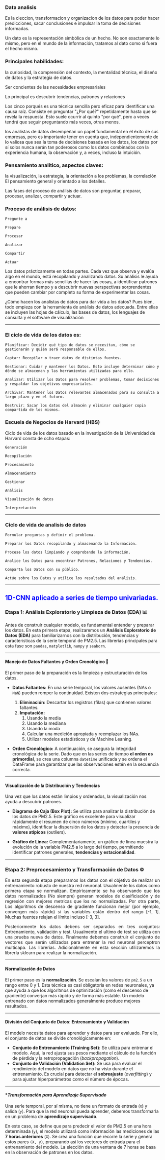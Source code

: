 ### Data analisis
Es la cleccion, transformacion y organizacion de los datos para poder hacer predicciones, sacar conclusiones e impulsar la toma de decisiones informadas.

Un dato es la representación simbólica de un hecho. No son exactamente lo mismo, pero en el mundo de la información, tratamos al dato como si fuera el hecho mismo.

### Principales habilidades: 
la curiosidad, la comprensión del contexto, la mentalidad técnica, el diseño de datos y la estrategia de datos.

Ser concientes de las necesidades empresariales

Lo principal es descubrir tendencias, patrones y relaciones

Los cinco porqués es una técnica sencilla pero eficaz para identificar una causa raíz. Consiste en preguntar "¿Por qué?" repetidamente hasta que se revela la respuesta. Esto suele ocurrir al quinto "por qué", pero a veces tendrá que seguir preguntando más veces, otras menos.

los analistas de datos desempeñan un papel fundamental en el éxito de sus empresas, pero es importante tener en cuenta que, independientemente de lo valiosa que sea la toma de decisiones basada en los datos, los datos por sí solos nunca serán tan poderosos como los datos combinados con la experiencia humana, la observación y, a veces, incluso la intuición.  

### Pensamiento analitico, aspectos claves:
la visualización, 
la estrategia, 
la orientación a los problemas, 
la correlación
El pensamiento general y orientado a los detalles.

Las fases del proceso de análisis de datos son preguntar, preparar, procesar, analizar, compartir y actuar.

### Proceso de análisis de datos:

    Pregunte a

    Prepare

    Procesar

    Analizar

    Compartir

    Actuar
    
Los datos prácticamente en todas partes. Cada vez que observa y evalúa algo en el mundo, está recopilando y analizando datos. Su análisis le ayuda a encontrar formas más sencillas de hacer las cosas, a identificar patrones que le ahorran tiempo y a descubrir nuevas perspectivas sorprendentes que pueden cambiar por completo su forma de experimentar las cosas.

¿Cómo hacen los analistas de datos para dar vida a los datos?
Pues bien, todo empieza con la herramienta de análisis de datos adecuada.
Entre ellas se incluyen las hojas de cálculo, las bases de datos, los lenguajes de consulta y el software de visualización

---

### El ciclo de vida de los datos es:

    Planificar: Decidir qué tipo de datos se necesitan, cómo se gestionarán y quién será responsable de ellos.

    Captar: Recopilar o traer datos de distintas fuentes.

    Gestionar: Cuidar y mantener los Datos. Esto incluye determinar cómo y dónde se almacenan y las herramientas utilizadas para ello.

    Analizar: Utilizar los Datos para resolver problemas, tomar decisiones y respaldar los objetivos empresariales.

    Archivar: Mantener los Datos relevantes almacenados para su consulta a largo plazo y en el futuro.

    Destruir: Sacar los datos del almacén y eliminar cualquier copia compartida de los mismos.


### Escuela de Negocios de Harvard (HBS)

Ciclo de vida de los datos basado en la investigación de la Universidad de Harvard consta de ocho etapas:

    Generación

    Recopilación

    Procesamiento

    Almacenamiento 

    Gestionar

    Análisis

    Visualización de datos

    Interpretación


---

### Ciclo de vida de analisis de datos


    Formular preguntas y definir el problema.

    Preparar los Datos recopilando y almacenando la Información.

    Procese los datos limpiando y comprobando la información.

    Analice los Datos para encontrar Patrones, Relaciones y Tendencias.

    Comparta los Datos con su público.

    Actúe sobre los Datos y utilice los resultados del análisis.

---

## <font color='blue'>**1D-CNN aplicado a series de tiempo univariadas.**</font>
<p style='text-align: justify;'>

### **Etapa 1: Análisis Exploratorio y Limpieza de Datos (EDA) 📊**

Antes de construir cualquier modelo, es fundamental entender y preparar los datos. En esta primera etapa, realizaremos un **Análisis Exploratorio de Datos (EDA)** para familiarizarnos con la distribución, tendencias y características de la serie temporal de PM2.5. Las librerías principales para esta fase son `pandas`, `matplotlib`, `numpy` y `seaborn`.

---

#### **Manejo de Datos Faltantes y Orden Cronológico 🧼**

El primer paso de la preparación es la limpieza y estructuración de los datos.

* **Datos Faltantes:** En una serie temporal, los valores ausentes (NAs o `NaN`) pueden romper la continuidad. Existen dos estrategias principales:
    1.  **Eliminación:** Descartar los registros (filas) que contienen valores faltantes.
    2.  **Imputación:** 
        1. Usando la media
        2. Usando la mediana
        3. Usando la moda
        4. Calcular una medición apropiada y reemplazar los NAs.
        5. Utilizar modelos estadísticos y de Machine Leaning.


* **Orden Cronológico:** A continuación, se asegura la integridad cronológica de la serie. Dado que en las series de tiempo **el orden es primordial**, se crea una columna `datetime` unificada y se ordena el DataFrame para garantizar que las observaciones estén en la secuencia correcta.

---

#### **Visualización de la Distribución y Tendencias**

Una vez que los datos están limpios y ordenados, la visualización nos ayuda a descubrir patrones.

* **Diagrama de Caja (Box Plot):** Se utiliza para analizar la distribución de los datos de PM2.5. Este gráfico es excelente para visualizar rápidamente el resumen de cinco números (mínimo, cuartiles y máximo), identificar la dispersión de los datos y detectar la presencia de **valores atípicos** (outliers). 

* **Gráfico de Línea:** Complementariamente, un gráfico de línea muestra la evolución de la variable PM2.5 a lo largo del tiempo, permitiendo identificar patrones generales, **tendencias y estacionalidad**.

---

### **Etapa 2: Preprocesamiento y Transformación de Datos ⚙️**

<p style='text-align: justify;'>
En esta segunda etapa preparamos los datos con el objetivo de realizar un entrenamiento robusto de nuestra red neuronal. Usualmente los datos como primera etapa se normalizan. Empiricamente se ha observando que los datos normalizados (No siempre) generan modelos de clasificiación y de regresión con mejores metricas que los no normalizadas. Por otra parte, Los algoritmos de descenso de gradiente funcionan mejor (por ejemplo, convergen más rápido) si las variables están dentro del rango [-1, 1]. Muchas fuentes relajan el límite incluso [-3, 3].</p>
<p style='text-align: justify;'>
Posteriormente los datos debens ser separados en tres conjuntos: Entrenamiento, validación y test. Usualmente el ultimo de test se utiliza con una prueba nueva de datos. Finalmente debemos construir el conjunto de vectores que serán utilizados para entrenar la red neuronal perceptron multicapa. Las librerias. Adicionalmente en esta sección utilizaremos la librería sklearn para realizar la normalización.
</p>

---

#### **Normalización de Datos**

El primer paso es la **normalización**. Se escalan los valores de `pm2.5` a un rango entre 0 y 1. Esta técnica es casi obligatoria en redes neuronales, ya que ayuda a que los algoritmos de optimización (como el descenso de gradiente) converjan más rápido y de forma más estable. Un modelo entrenado con datos normalizados generalmente produce mejores resultados.

---

#### **División del Conjunto de Datos: Entrenamiento y Validación**

El modelo necesita datos para aprender y datos para ser evaluado. Por ello, el conjunto de datos se divide cronológicamente en:

* **Conjunto de Entrenamiento (Training Set):** Se utiliza para entrenar el modelo. Aquí, la red ajusta sus pesos mediante el cálculo de la función de pérdida y la retropropagación (*backpropagation*).
* **Conjunto de Validación (Validation Set):** Se usa para evaluar el rendimiento del modelo en datos que no ha visto durante el entrenamiento. Es crucial para detectar el **sobreajuste** (*overfitting*) y para ajustar hiperparámetros como el número de épocas.

---

#### **Transformación para Aprendizaje Supervisado*

Una serie temporal, por sí misma, no tiene un formato de entrada (`X`) y salida (`y`). Para que la red neuronal pueda aprender, debemos transformarla en un problema de **aprendizaje supervisado**. 

En este caso, se define que para predecir el valor de PM2.5 en una hora determinada (`y`), el modelo utilizará como información las mediciones de las **7 horas anteriores** (`X`). Se crea una función que recorre la serie y genera estos pares `(X, y)`, preparando así los vectores de entrada para el entrenamiento del modelo. La elección de una ventana de 7 horas se basa en la observación de patrones en los datos.